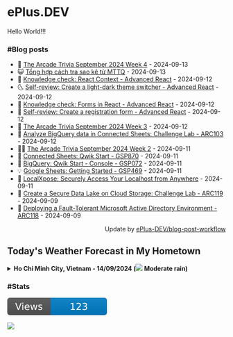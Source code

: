 # ePlus.DEV

Hello World!!!

### #Blog posts

- 🧰 [The Arcade Trivia September 2024 Week 4](https://eplus.dev/the-arcade-trivia-september-2024-week-4) - 2024-09-13 
- 😺 [Tổng hợp cách tra sao kê từ MTTQ](https://eplus.dev/tong-hop-cach-tra-sao-ke-tu-mttq) - 2024-09-13 
- 🗽 [Knowledge check: React Context - Advanced React](https://eplus.dev/knowledge-check-react-context-advanced-react) - 2024-09-12 
- 🌜 [Self-review: Create a light-dark theme switcher - Advanced React](https://eplus.dev/self-review-create-a-light-dark-theme-switcher-advanced-react) - 2024-09-12 
- 📝 [Knowledge check: Forms in React - Advanced React](https://eplus.dev/knowledge-check-forms-in-react-advanced-react) - 2024-09-12 
- 🚀 [Self-review: Create a registration form - Advanced React](https://eplus.dev/self-review-create-a-registration-form-advanced-react) - 2024-09-12 
- 💼 [The Arcade Trivia September 2024 Week 3](https://eplus.dev/the-arcade-trivia-september-2024-week-3) - 2024-09-12 
- 🦣 [Analyze BigQuery data in Connected Sheets: Challenge Lab - ARC103](https://eplus.dev/analyze-bigquery-data-in-connected-sheets-challenge-lab-arc103) - 2024-09-12 
- 👨‍🏫 [The Arcade Trivia September 2024 Week 2](https://eplus.dev/the-arcade-trivia-september-2024-week-2) - 2024-09-11 
- 🔭 [Connected Sheets: Qwik Start - GSP870](https://eplus.dev/connected-sheets-qwik-start-gsp870) - 2024-09-11 
- 🤡 [BigQuery: Qwik Start - Console - GSP072](https://eplus.dev/bigquery-qwik-start-console-gsp072) - 2024-09-11 
- 💡 [Google Sheets: Getting Started - GSP469](https://eplus.dev/google-sheets-getting-started-gsp469) - 2024-09-11 
- 🦣 [LocalXpose: Securely Access Your Localhost from Anywhere](https://eplus.dev/localxpose-securely-access-your-localhost-from-anywhere) - 2024-09-11 
- 💪 [Create a Secure Data Lake on Cloud Storage: Challenge Lab - ARC119](https://eplus.dev/create-a-secure-data-lake-on-cloud-storage-challenge-lab-arc119) - 2024-09-09 
- 🤡 [Deploying a Fault-Tolerant Microsoft Active Directory Environment - ARC118](https://eplus.dev/deploying-a-fault-tolerant-microsoft-active-directory-environment-arc118) - 2024-09-09 


<div align="right">
    Update by <a target="_blank" href="https://github.com/ePlus-DEV/blog-post-workflow">ePlus-DEV/blog-post-workflow</a>
</div>


## Today's Weather Forecast in My Hometown



<details>
    <summary><b>Ho Chi Minh City, Vietnam - 14/09/2024 (<img src="https://cdn.weatherapi.com/weather/64x64/day/302.png" width="25" /> Moderate rain)</b>
    </summary>

    
<table>
    <tr>
        <th>Hour</th>
        <td>00:00</td><td>01:00</td><td>02:00</td><td>03:00</td><td>04:00</td><td>05:00</td><td>06:00</td><td>07:00</td><td>08:00</td><td>09:00</td><td>10:00</td><td>11:00</td><td>12:00</td><td>13:00</td><td>14:00</td><td>15:00</td><td>16:00</td><td>17:00</td><td>18:00</td><td>19:00</td><td>20:00</td><td>21:00</td><td>22:00</td><td>23:00</td>
    </tr>
    <tr>
        <th>Weather</th>
        <td><img src="https://cdn.weatherapi.com/weather/64x64/night/116.png"></img></td><td><img src="https://cdn.weatherapi.com/weather/64x64/night/296.png"></img></td><td><img src="https://cdn.weatherapi.com/weather/64x64/night/116.png"></img></td><td><img src="https://cdn.weatherapi.com/weather/64x64/night/116.png"></img></td><td><img src="https://cdn.weatherapi.com/weather/64x64/night/116.png"></img></td><td><img src="https://cdn.weatherapi.com/weather/64x64/night/116.png"></img></td><td><img src="https://cdn.weatherapi.com/weather/64x64/day/353.png"></img></td><td><img src="https://cdn.weatherapi.com/weather/64x64/day/356.png"></img></td><td><img src="https://cdn.weatherapi.com/weather/64x64/day/353.png"></img></td><td><img src="https://cdn.weatherapi.com/weather/64x64/day/353.png"></img></td><td><img src="https://cdn.weatherapi.com/weather/64x64/day/353.png"></img></td><td><img src="https://cdn.weatherapi.com/weather/64x64/day/353.png"></img></td><td><img src="https://cdn.weatherapi.com/weather/64x64/day/353.png"></img></td><td><img src="https://cdn.weatherapi.com/weather/64x64/day/353.png"></img></td><td><img src="https://cdn.weatherapi.com/weather/64x64/day/353.png"></img></td><td><img src="https://cdn.weatherapi.com/weather/64x64/day/353.png"></img></td><td><img src="https://cdn.weatherapi.com/weather/64x64/day/353.png"></img></td><td><img src="https://cdn.weatherapi.com/weather/64x64/day/353.png"></img></td><td><img src="https://cdn.weatherapi.com/weather/64x64/night/116.png"></img></td><td><img src="https://cdn.weatherapi.com/weather/64x64/night/116.png"></img></td><td><img src="https://cdn.weatherapi.com/weather/64x64/night/116.png"></img></td><td><img src="https://cdn.weatherapi.com/weather/64x64/night/176.png"></img></td><td><img src="https://cdn.weatherapi.com/weather/64x64/night/263.png"></img></td><td><img src="https://cdn.weatherapi.com/weather/64x64/night/263.png"></img></td>
    </tr>
    <tr>
        <th>Condition</th>
        <td width="200px">Partly Cloudy </td><td width="200px">Light rain</td><td width="200px">Partly Cloudy </td><td width="200px">Partly Cloudy </td><td width="200px">Partly Cloudy </td><td width="200px">Partly Cloudy </td><td width="200px">Light rain shower</td><td width="200px">Moderate or heavy rain shower</td><td width="200px">Light rain shower</td><td width="200px">Light rain shower</td><td width="200px">Light rain shower</td><td width="200px">Light rain shower</td><td width="200px">Light rain shower</td><td width="200px">Light rain shower</td><td width="200px">Light rain shower</td><td width="200px">Light rain shower</td><td width="200px">Light rain shower</td><td width="200px">Light rain shower</td><td width="200px">Partly Cloudy </td><td width="200px">Partly Cloudy </td><td width="200px">Partly Cloudy </td><td width="200px">Patchy rain nearby</td><td width="200px">Patchy light drizzle</td><td width="200px">Patchy light drizzle</td>
    </tr>
    <tr>
        <th>Temperature</th>
        <td>26.3 °C</td><td>26.3 °C</td><td>26 °C</td><td>26 °C</td><td>25.9 °C</td><td>25.7 °C</td><td>25.7 °C</td><td>26.2 °C</td><td>27.3 °C</td><td>28.1 °C</td><td>28.5 °C</td><td>28.9 °C</td><td>28.9 °C</td><td>28.4 °C</td><td>28.3 °C</td><td>28.3 °C</td><td>27.7 °C</td><td>27.2 °C</td><td>26.6 °C</td><td>25.9 °C</td><td>25.4 °C</td><td>25.2 °C</td><td>25.1 °C</td><td>24.9 °C</td>
    </tr>
    <tr>
        <th>Wind</th>
        <td>13.7 kph</td><td>13 kph</td><td>13 kph</td><td>13.7 kph</td><td>13.7 kph</td><td>12.6 kph</td><td>11.2 kph</td><td>14 kph</td><td>17.6 kph</td><td>19.4 kph</td><td>19.4 kph</td><td>20.2 kph</td><td>21.6 kph</td><td>22.3 kph</td><td>22 kph</td><td>21.2 kph</td><td>20.5 kph</td><td>20.9 kph</td><td>20.9 kph</td><td>17.6 kph</td><td>13 kph</td><td>8.6 kph</td><td>7.6 kph</td><td>6.1 kph</td>
    </tr>
</table>


<div align="right">
    Updated at: 2024-09-13T17:39:15Z - by <a target="_blank"
        href="https://github.com/ePlus-DEV/weather-forecast">ePlus-DEV/weather-forecast</a>
</div>
</details>


### #Stats

[![Image of counter](https://github.com/ePlus-DEV/view-counter/blob/main/svg/685088620/badge.svg)](https://github.com/ePlus-DEV/view-counter/blob/main/readme/685088620/week.md)

![](https://komarev.com/ghpvc/?username=ePlus-DEV&style=for-the-badge)
